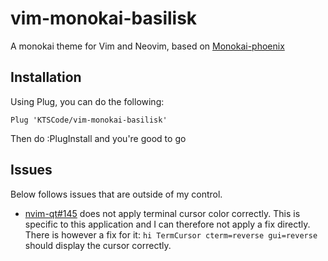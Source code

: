 # vim-monokai-basilisk

A  monokai theme for Vim and Neovim, based on [Monokai-phoenix](https://github.com/Reewr/vim-monokai-phoenix)

## Installation

Using Plug, you can do the following:

```vim
Plug 'KTSCode/vim-monokai-basilisk'
```

Then do :PlugInstall and you're good to go

## Issues

Below follows issues that are outside of my control.

- [nvim-qt#145](https://github.com/equalsraf/neovim-qt/issues/145) does not apply terminal cursor color correctly. This is specific to this application and I can therefore not apply a fix directly. There is however a fix for it: `hi TermCursor cterm=reverse gui=reverse` should display the cursor correctly.
